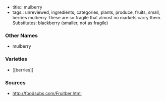 - title:: mulberry
- tags:: unreviewed, ingredients, categories, plants, produce, fruits, small, berries
mulberry These are so fragile that almost no markets carry them. Substitutes: blackberry (smaller, not as fragile)

### Other Names

* mulberry

### Varieties

* [[berries]]

### Sources
* http://foodsubs.com/Fruitber.html
